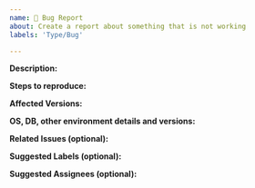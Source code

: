 ```yaml
---
name: 🐞 Bug Report
about: Create a report about something that is not working
labels: 'Type/Bug'

---
```


**Description:**
<!-- Give a brief description of the bug -->

**Steps to reproduce:**

**Affected Versions:**

**OS, DB, other environment details and versions:**

**Related Issues (optional):**
<!-- Any related issues such as sub tasks, issues reported in other repositories (e.g component repositories), similar problems, etc. -->

**Suggested Labels (optional):**
<!-- Optional comma separated list of suggested labels. Non committers can’t assign labels to issues, so this will help issue creators who are not a committer to suggest possible labels-->

**Suggested Assignees (optional):**
<!--Optional comma separated list of suggested team members who should attend the issue. Non committers can’t assign issues to assignees, so this will help issue creators who are not a committer to suggest possible assignees-->